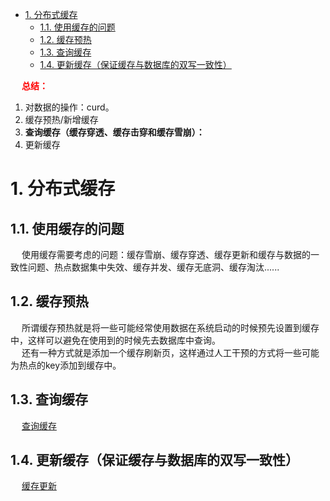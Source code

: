 

<!-- TOC -->

- [1. 分布式缓存](#1-分布式缓存)
    - [1.1. 使用缓存的问题](#11-使用缓存的问题)
    - [1.2. 缓存预热](#12-缓存预热)
    - [1.3. 查询缓存](#13-查询缓存)
    - [1.4. 更新缓存（保证缓存与数据库的双写一致性）](#14-更新缓存保证缓存与数据库的双写一致性)

<!-- /TOC -->


&emsp; **<font color = "red">总结：</font>**  
1. 对数据的操作：curd。  
2. 缓存预热/新增缓存
3. **查询缓存（缓存穿透、缓存击穿和缓存雪崩）：**  
4. 更新缓存  

# 1. 分布式缓存  
<!--
缓存穿透、缓存击穿、缓存雪崩、热点数据失效
https://juejin.cn/post/6844903807797690376

https://zhuanlan.zhihu.com/p/346651831
*** https://blog.csdn.net/zeb_perfect/article/details/54135506

******
https://blog.csdn.net/weixin_39782500/article/details/111344759
-->
<!-- 
~~
缓存与数据库一致性问题深度剖析
https://mp.weixin.qq.com/s/NUgsE7PYcZTujsEhJtMdIQ
-->
## 1.1. 使用缓存的问题  
&emsp; 使用缓存需要考虑的问题：缓存雪崩、缓存穿透、缓存更新和缓存与数据的一致性问题、热点数据集中失效、缓存并发、缓存无底洞、缓存淘汰......  

## 1.2. 缓存预热
&emsp; 所谓缓存预热就是将一些可能经常使用数据在系统启动的时候预先设置到缓存中，这样可以避免在使用到的时候先去数据库中查询。  
&emsp; 还有一种方式就是添加一个缓存刷新页，这样通过人工干预的方式将一些可能为热点的key添加到缓存中。  

## 1.3. 查询缓存  
&emsp; [查询缓存](/docs/cache/SelectCache.md)  

## 1.4. 更新缓存（保证缓存与数据库的双写一致性）  
&emsp; [缓存更新](/docs/cache/CacheUpdate.md)  


